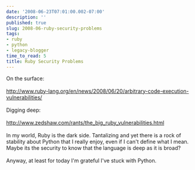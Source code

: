 ```yaml
---
date: '2008-06-23T07:01:00.002-07:00'
description: ''
published: true
slug: 2008-06-ruby-security-problems
tags:
- ruby
- python
- legacy-blogger
time_to_read: 5
title: Ruby Security Problems
---
```


On the surface:<br /><br /><a href="http://www.ruby-lang.org/en/news/2008/06/20/arbitrary-code-execution-vulnerabilities/">http://www.ruby-lang.org/en/news/2008/06/20/arbitrary-code-execution-vulnerabilities/</a><br /><br />Digging deep:<br /><br /><a href="http://www.zedshaw.com/rants/the_big_ruby_vulnerabilities.html">http://www.zedshaw.com/rants/the_big_ruby_vulnerabilities.html</a><br /><br />In my world, Ruby is the dark side.  Tantalizing and yet there is a rock of stability about Python that I really enjoy, even if I can't define what I mean.  Maybe its the security to know that the language is deep as it is broad?<br /><br />Anyway, at least for today I'm grateful I've stuck with Python.